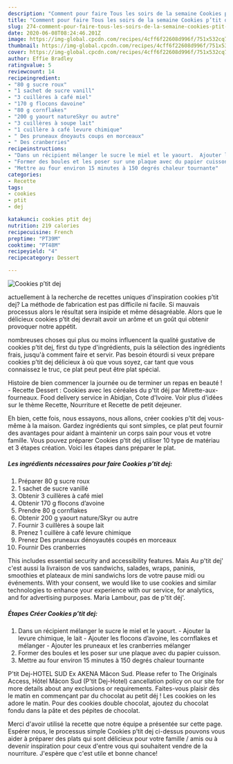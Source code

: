 ```yaml
---
description: "Comment pour faire Tous les soirs de la semaine Cookies p’tit dej"
title: "Comment pour faire Tous les soirs de la semaine Cookies p’tit dej"
slug: 274-comment-pour-faire-tous-les-soirs-de-la-semaine-cookies-ptit-dej
date: 2020-06-08T08:24:46.201Z
image: https://img-global.cpcdn.com/recipes/4cff6f22608d996f/751x532cq70/cookies-ptit-dej-photo-principale-de-la-recette.jpg
thumbnail: https://img-global.cpcdn.com/recipes/4cff6f22608d996f/751x532cq70/cookies-ptit-dej-photo-principale-de-la-recette.jpg
cover: https://img-global.cpcdn.com/recipes/4cff6f22608d996f/751x532cq70/cookies-ptit-dej-photo-principale-de-la-recette.jpg
author: Effie Bradley
ratingvalue: 5
reviewcount: 14
recipeingredient:
- "80 g sucre roux"
- "1 sachet de sucre vanill"
- "3 cuillères à café miel"
- "170 g flocons davoine"
- "80 g cornflakes"
- "200 g yaourt natureSkyr ou autre"
- "3 cuillères à soupe lait"
- "1 cuillère à café levure chimique"
- " Des pruneaux dnoyauts coups en morceaux"
- " Des cranberries"
recipeinstructions:
- "Dans un récipient mélanger le sucre le miel et le yaourt.  Ajouter la levure chimique, le lait Ajouter les flocons d’avoine, les cornflakes et mélanger  Ajouter les pruneaux et les cranberries mélanger"
- "Former des boules et les poser sur une plaque avec du papier cuisson."
- "Mettre au four environ 15 minutes à 150 degrés chaleur tournante"
categories:
- Recette
tags:
- cookies
- ptit
- dej

katakunci: cookies ptit dej 
nutrition: 219 calories
recipecuisine: French
preptime: "PT39M"
cooktime: "PT48M"
recipeyield: "4"
recipecategory: Dessert

---
```



![Cookies p’tit dej](https://img-global.cpcdn.com/recipes/4cff6f22608d996f/751x532cq70/cookies-ptit-dej-photo-principale-de-la-recette.jpg)

actuellement à la recherche de recettes uniques d'inspiration cookies p’tit dej? La méthode de fabrication est pas difficile ni facile. Si mauvais processus alors le résultat sera insipide et même désagréable. Alors que le délicieux cookies p’tit dej devrait avoir un arôme et un goût qui obtenir provoquer notre appétit.

nombreuses choses qui plus ou moins influencent la qualité gustative de cookies p’tit dej, first du type d'ingrédients, puis la sélection des ingrédients frais, jusqu'à comment faire et servir. Pas besoin étourdi si veux prépare cookies p’tit dej délicieux à où que vous soyez, car tant que vous connaissez le truc, ce plat peut peut être plat spécial.

Histoire de bien commencer la journée ou de terminer un repas en beauté ! - Recette Dessert : Cookies avec les céréales du p&#39;tit déj par Mirette-aux-fourneaux. Food delivery service in Abidjan, Cote d&#39;Ivoire. Voir plus d&#39;idées sur le thème Recette, Nourriture et Recette de petit dejeuner.


Eh bien, cette fois, nous essayons, nous allons, créer cookies p’tit dej vous-même à la maison. Gardez ingrédients qui sont simples, ce plat peut fournir des avantages pour aidant à maintenir un corps sain pour vous et votre famille. Vous pouvez préparer Cookies p’tit dej utiliser 10 type de matériau et 3 étapes création. Voici les étapes dans préparer le plat.

<!--inarticleads1-->

##### Les ingrédients nécessaires pour faire Cookies p’tit dej:

1. Préparer 80 g sucre roux
1.  1 sachet de sucre vanillé
1. Obtenir 3 cuillères à café miel
1. Obtenir 170 g flocons d’avoine
1. Prendre 80 g cornflakes
1. Obtenir 200 g yaourt nature/Skyr ou autre
1. Fournir 3 cuillères à soupe lait
1. Prenez 1 cuillère à café levure chimique
1. Prenez  Des pruneaux dénoyautés coupés en morceaux
1. Fournir  Des cranberries


This includes essential security and accessibility features. Mais Au p&#39;tit dej&#39; c&#39;est aussi la livraison de vos sandwichs, salades, wraps, paninis, smoothies et plateaux de mini sandwichs lors de votre pause midi ou événements. With your consent, we would like to use cookies and similar technologies to enhance your experience with our service, for analytics, and for advertising purposes. Maria Lambour, pas de p&#39;tit déj&#39;. 

<!--inarticleads2-->

##### Étapes Créer Cookies p’tit dej:

1. Dans un récipient mélanger le sucre le miel et le yaourt.  - Ajouter la levure chimique, le lait - Ajouter les flocons d’avoine, les cornflakes et mélanger  - Ajouter les pruneaux et les cranberries mélanger
1. Former des boules et les poser sur une plaque avec du papier cuisson.
1. Mettre au four environ 15 minutes à 150 degrés chaleur tournante


P&#39;tit Dej-HOTEL SUD Ex AKENA Mâcon Sud. Please refer to The Originals Access, Hôtel Mâcon Sud (P&#39;tit Dej-Hotel) cancellation policy on our site for more details about any exclusions or requirements. Faites-vous plaisir dès le matin en commençant par du chocolat au petit déj ! Les cookies on les adore le matin. Pour des cookies double chocolat, ajoutez du chocolat fondu dans la pâte et des pépites de chocolat. 


Merci d'avoir utilisé la recette que notre équipe a présentée sur cette page. Espérer nous, le processus simple Cookies p’tit dej ci-dessus pouvons vous aider à préparer des plats qui sont délicieux pour votre famille / amis ou à devenir inspiration pour ceux d'entre vous qui souhaitent vendre de la nourriture. J'espère que c'est utile et bonne chance!
